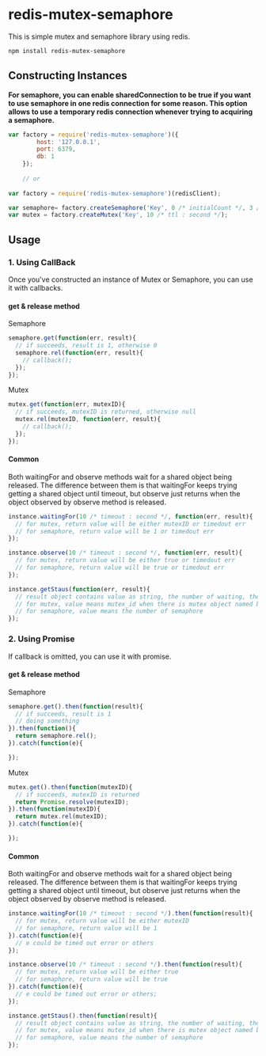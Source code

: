 # redis-mutex-semaphore
This is simple mutex and semaphore library using redis.

```sh
npm install redis-mutex-semaphore
```

## Constructing Instances

**For semaphore, you can enable sharedConnection to be true if you want to use semaphore in one redis connection for some reason. This option allows to use a temporary redis connection whenever trying to acquiring a semaphore.**

```js
var factory = require('redis-mutex-semaphore')({
  		host: '127.0.0.1',
  		port: 6379,
  		db: 1
  	});
  	
  	// or
  
var factory = require('redis-mutex-semaphore')(redisClient);	

var semaphore= factory.createSemaphore('Key', 0 /* initialCount */, 3 /* maxCount */, false /* sharedConnection */);
var mutex = factory.createMutex('Key', 10 /* ttl : second */); 
```

## Usage

### 1. Using CallBack

Once you've constructed an instance of Mutex or Semaphore, you can use it with callbacks.

#### get & release method

Semaphore

```js
semaphore.get(function(err, result){
  // if succeeds, result is 1, otherwise 0
  semaphore.rel(function(err, result){
    // callback();
  });
});
```

Mutex

```js
mutex.get(function(err, mutexID){
  // if succeeds, mutexID is returned, otherwise null
  mutex.rel(mutexID, function(err, result){
    // callback();
  });
});
```

#### Common

Both waitingFor and observe methods wait for a shared object being released.
The difference between them is that waitingFor keeps trying getting a shared object until timeout, but observe just returns when the object observed by observe method is released.

```js
instance.waitingFor(10 /* timeout : second */, function(err, result){
  // for mutex, return value will be either mutexID or timedout err
  // for semaphore, return value will be 1 or timedout err
});

instance.observe(10 /* timeout : second */, function(err, result){
  // for mutex, return value will be either true or timedout err
  // for semaphore, return value will be true or timedout err
});

instance.getStaus(function(err, result){
  // result object contains value as string, the number of waiting, the number of observing
  // for mutex, value means mutex_id when there is mutex object named by key
  // for semaphore, value means the number of semaphore
});
```

### 2. Using Promise

If callback is omitted, you can use it with promise.

#### get & release method 

Semaphore

```js
semaphore.get().then(function(result){
  // if succeeds, result is 1
  // doing something
}).then(function(){
  return semaphore.rel();
}).catch(function(e){

});
```

Mutex

```js
mutex.get().then(function(mutexID){
  // if succeeds, mutexID is returned
  return Promise.resolve(mutexID);
}).then(function(mutexID){
  return mutex.rel(mutexID);
}).catch(function(e){

});
```

#### Common

Both waitingFor and observe methods wait for a shared object being released.
The difference between them is that waitingFor keeps trying getting a shared object until timeout, but observe just returns when the object observed by observe method is released.

```js
instance.waitingFor(10 /* timeout : second */).then(function(result){
  // for mutex, return value will be either mutexID
  // for semaphore, return value will be 1
}).catch(function(e){
  // e could be timed out error or others
});

instance.observe(10 /* timeout : second */).then(function(result){
  // for mutex, return value will be either true
  // for semaphore, return value will be true
}).catch(function(e){
  // e could be timed out error or others;
});

instance.getStaus().then(function(result){
  // result object contains value as string, the number of waiting, the number of observing
  // for mutex, value means mutex_id when there is mutex object named by key
  // for semaphore, value means the number of semaphore
});
```
